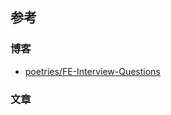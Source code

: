 ## 参考

### 博客

- [poetries/FE-Interview-Questions](http://blog.poetries.top/FE-Interview-Questions/base/)

### 文章
